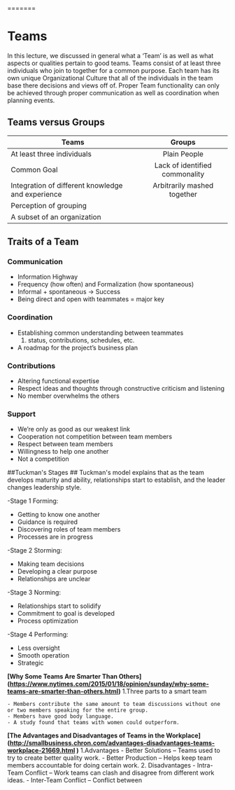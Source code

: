 

=======
# Teams #
In this lecture, we discussed in general what a ‘Team’ is as well as what aspects or qualities pertain to good teams. Teams consist of at least three individuals who join to together for a common purpose. Each team has its own unique Organizational Culture that all of the individuals in the team base there decisions and views off of. Proper Team functionality can only be achieved through proper communication as well as coordination when planning events.

## Teams versus Groups ##

| Teams                                 |Groups         |
| -------------                         |:-------------:|
|At least three individuals              | Plain People|
|Common Goal                            | Lack of identified commonality|
|Integration of different knowledge and experience| Arbitrarily mashed together|
|Perception of grouping                 ||
|A subset of an organization                 ||

## Traits of a Team ##

### Communication ###
* Information Highway
* Frequency (how often) and Formalization (how spontaneous)
* Informal + spontaneous -> Success
* Being direct and open with teammates = major key

### Coordination ###
* Establishing common understanding between teammates  
	1. status, contributions, schedules, etc.
* A roadmap for the project’s business plan 

### Contributions ###
* Altering functional expertise
* Respect ideas and thoughts through constructive criticism and listening
* No member overwhelms the others 

### Support ###
* We’re only as good as our weakest link
* Cooperation not competition between team members 
* Respect between team members 
* Willingness to help one another
* Not a competition

##Tuckman's Stages ##
Tuckman's model explains that as the team develops maturity and ability,
relationships start to establish, and the leader changes leadership style. 

-Stage 1 Forming:
* Getting to know one another
* Guidance is required 
* Discovering roles of team members
* Processes are in progress

-Stage 2 Storming:
* Making team decisions 
* Developing a clear purpose
* Relationships are unclear

-Stage 3 Norming:
* Relationships start to solidify
* Commitment to goal is developed 
* Process optimization

-Stage 4 Performing:
* Less oversight 
* Smooth operation
* Strategic


 __[Why Some Teams Are Smarter Than Others] (https://www.nytimes.com/2015/01/18/opinion/sunday/why-some-teams-are-smarter-than-others.html)__1.Three parts to a smart team	- Members contribute the same amount to team discussions without one or two members speaking for the entire group.	- Members have good body language.	- A study found that teams with women could outperform.__[The Advantages and Disadvantages of Teams in the Workplace] (http://smallbusiness.chron.com/advantages-disadvantages-teams-workplace-21669.html
)__1.Advantages	- Better Solutions – Teams used to try to create better quality work.	- Better Production – Helps keep team members accountable for doing certain work.2. Disadvantages	- Intra-Team Conflict – Work teams can clash and disagree from different work ideas.	- Inter-Team Conflict – Conflict between

